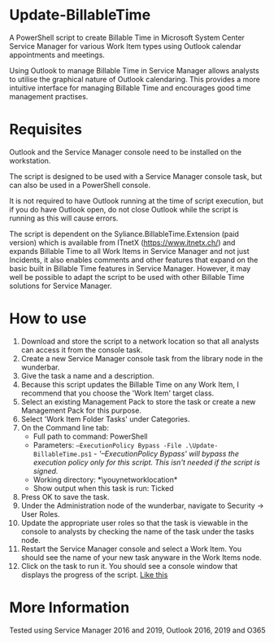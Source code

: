 # Update-BillableTime
A PowerShell script to create Billable Time in Microsoft System Center Service Manager for various Work Item types using Outlook calendar appointments and meetings.

Using Outlook to manage Billable Time in Service Manager allows analysts to utilise the graphical nature of Outlook calendaring. This provides a more intuitive interface for managing Billable Time and encourages good time management practises.

# Requisites
Outlook and the Service Manager console need to be installed on the workstation.

The script is designed to be used with a Service Manager console task, but can also be used in a PowerShell console.

It is not required to have Outlook running at the time of script execution, but if you do have Outlook open, do not close Outlook while the script is running as this will cause errors.

The script is dependent on the Syliance.BillableTime.Extension (paid version) which is available from ITnetX (https://www.itnetx.ch/) and expands Billable Time to all Work Items in Service Manager and not just Incidents, it also enables comments and other features that expand on the basic built in Billable Time features in Service Manager.
However, it may well be possible to adapt the script to be used with other Billable Time solutions for Service Manager.

# How to use
1. Download and store the script to a network location so that all analysts can access it from the console task.
2. Create a new Service Manager console task from the library node in the wunderbar.
3. Give the task a name and a description.
4. Because this script updates the Billable Time on any Work Item, I recommend that you choose the 'Work Item' target class.
5. Select an existing Management Pack to store the task or create a new Management Pack for this purpose.
6. Select 'Work Item Folder Tasks' under Categories.
7. On the Command line tab:
   * Full path to command: PowerShell
   * Parameters: `–ExecutionPolicy Bypass -File .\Update-BillableTime.ps1` - *'–ExecutionPolicy Bypass' will bypass the execution policy only for this script. This isn't needed if the script is signed.*
   * Working directory: *\\youynetworklocation\*
   * Show output when this task is run: Ticked 
8. Press OK to save the task.
9. Under the Administration node of the wunderbar, navigate to Security -> User Roles.
10. Update the appropriate user roles so that the task is viewable in the console to analysts by checking the name of the task under the tasks node.
11. Restart the Service Manager console and select a Work Item. You should see the name of your new task anyware in the Work Items node.
12. Click on the task to run it. You should see a console window that displays the progress of the script. [Like this](/images/ConsoleWindow.JPG?raw=true "Service Manager tasks console window")

# More Information
Tested using Service Manager 2016 and 2019, Outlook 2016, 2019 and O365 
